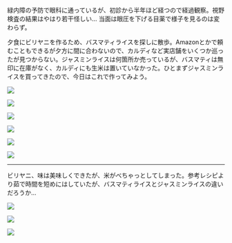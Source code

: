 緑内障の予防で眼科に通っているが、初診から半年ほど経つので経過観察。視野検査の結果はやはり若干怪しい... 当面は眼圧を下げる目薬で様子を見るのは変わらず。

夕食にビリヤニを作るため、バスマティライスを探しに散歩。Amazonとかで頼むこともできるが夕方に間に合わないので、カルディなど実店舗をいくつか巡ったが見つからない。ジャスミンライスは何箇所か売っているが、バスマティは無印に在庫がなく、カルディにも生米は置いていなかった。ひとまずジャスミンライスを買ってきたので、今日はこれで作ってみよう。

![](https://photos.apkas.net/medium/202406/20240614-094059.webp)

![](https://photos.apkas.net/medium/202406/20240614-102320.webp)

![](https://photos.apkas.net/medium/202406/20240614-102854.webp)

![](https://photos.apkas.net/medium/202406/20240614-103050.webp)

![](https://photos.apkas.net/medium/202406/20240614-104622.webp)

![](https://photos.apkas.net/medium/202406/20240614-104711.webp)

---

ビリヤニ、味は美味しくできたが、米がべちゃっとしてしまった。参考レシピより茹で時間を短めにはしていたが、バスマティライスとジャスミンライスの違いだろうか...

![](https://photos.apkas.net/medium/202406/20240614-183244.webp)

![](https://photos.apkas.net/medium/202406/20240614-185525.webp)

![](https://photos.apkas.net/medium/202406/20240614-193748.webp)
